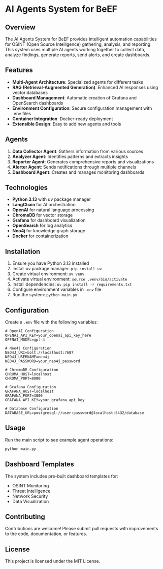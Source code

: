 # AI Agents System for BeEF

## Overview

The AI Agents System for BeEF provides intelligent automation capabilities for OSINT (Open Source Intelligence) gathering, analysis, and reporting. This system uses multiple AI agents working together to collect data, analyze findings, generate reports, send alerts, and create dashboards.

## Features

- **Multi-Agent Architecture**: Specialized agents for different tasks
- **RAG (Retrieval-Augmented Generation)**: Enhanced AI responses using vector databases
- **Dashboard Management**: Automatic creation of Grafana and OpenSearch dashboards
- **Environment Configuration**: Secure configuration management with .env files
- **Container Integration**: Docker-ready deployment
- **Extensible Design**: Easy to add new agents and tools

## Agents

1. **Data Collector Agent**: Gathers information from various sources
2. **Analyzer Agent**: Identifies patterns and extracts insights
3. **Reporter Agent**: Generates comprehensive reports and visualizations
4. **Alerter Agent**: Sends notifications through multiple channels
5. **Dashboard Agent**: Creates and manages monitoring dashboards

## Technologies

- **Python 3.13** with uv package manager
- **LangChain** for AI orchestration
- **OpenAI** for natural language processing
- **ChromaDB** for vector storage
- **Grafana** for dashboard visualization
- **OpenSearch** for log analytics
- **Neo4j** for knowledge graph storage
- **Docker** for containerization

## Installation

1. Ensure you have Python 3.13 installed
2. Install uv package manager: `pip install uv`
3. Create virtual environment: `uv venv`
4. Activate virtual environment: `source .venv/bin/activate`
5. Install dependencies: `uv pip install -r requirements.txt`
6. Configure environment variables in `.env` file
7. Run the system: `python main.py`

## Configuration

Create a `.env` file with the following variables:

```env
# OpenAI Configuration
OPENAI_API_KEY=your_openai_api_key_here
OPENAI_MODEL=gpt-4

# Neo4j Configuration
NEO4J_URI=bolt://localhost:7687
NEO4J_USERNAME=neo4j
NEO4J_PASSWORD=your_neo4j_password

# ChromaDB Configuration
CHROMA_HOST=localhost
CHROMA_PORT=8000

# Grafana Configuration
GRAFANA_HOST=localhost
GRAFANA_PORT=3000
GRAFANA_API_KEY=your_grafana_api_key

# Database Configuration
DATABASE_URL=postgresql://user:password@localhost:5432/database
```

## Usage

Run the main script to see example agent operations:

```bash
python main.py
```

## Dashboard Templates

The system includes pre-built dashboard templates for:
- OSINT Monitoring
- Threat Intelligence
- Network Security
- Data Visualization

## Contributing

Contributions are welcome! Please submit pull requests with improvements to the code, documentation, or features.

## License

This project is licensed under the MIT License.
